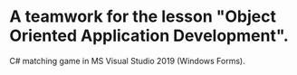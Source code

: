 # A teamwork for the lesson "Object Oriented Application Development".
C# matching game in MS Visual Studio 2019 (Windows Forms).

